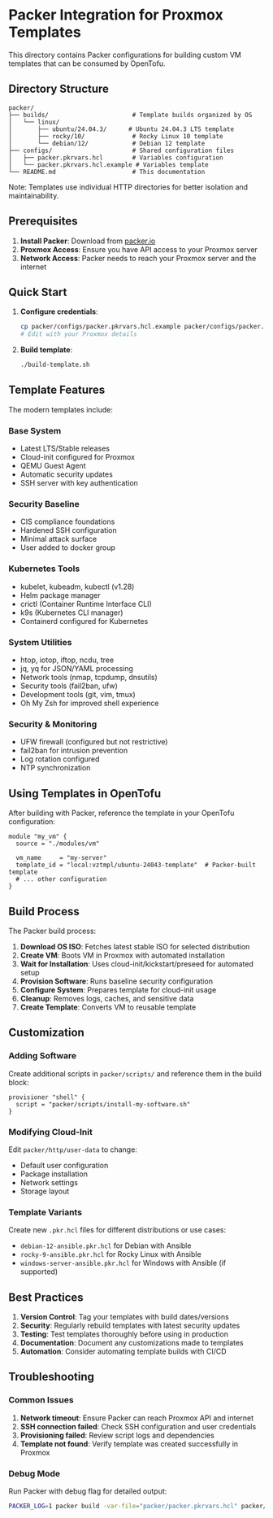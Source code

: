 # Packer Integration for Proxmox Templates

This directory contains Packer configurations for building custom VM templates that can be consumed by OpenTofu.

## Directory Structure

```
packer/
├── builds/                       # Template builds organized by OS
│   └── linux/
│       ├── ubuntu/24.04.3/      # Ubuntu 24.04.3 LTS template
│       ├── rocky/10/             # Rocky Linux 10 template
│       └── debian/12/            # Debian 12 template
├── configs/                      # Shared configuration files
│   ├── packer.pkrvars.hcl        # Variables configuration
│   └── packer.pkrvars.hcl.example # Variables template
└── README.md                     # This documentation
```

Note: Templates use individual HTTP directories for better isolation and maintainability.

## Prerequisites

1. **Install Packer**: Download from [packer.io](https://www.packer.io/downloads)
2. **Proxmox Access**: Ensure you have API access to your Proxmox server
3. **Network Access**: Packer needs to reach your Proxmox server and the internet

## Quick Start

1. **Configure credentials**:
   ```bash
   cp packer/configs/packer.pkrvars.hcl.example packer/configs/packer.pkrvars.hcl
   # Edit with your Proxmox details
   ```

2. **Build template**:
   ```bash
   ./build-template.sh
   ```

## Template Features

The modern templates include:

### Base System
- Latest LTS/Stable releases
- Cloud-init configured for Proxmox
- QEMU Guest Agent
- Automatic security updates
- SSH server with key authentication

### Security Baseline
- CIS compliance foundations
- Hardened SSH configuration
- Minimal attack surface
- User added to docker group

### Kubernetes Tools
- kubelet, kubeadm, kubectl (v1.28)
- Helm package manager
- crictl (Container Runtime Interface CLI)
- k9s (Kubernetes CLI manager)
- Containerd configured for Kubernetes

### System Utilities
- htop, iotop, iftop, ncdu, tree
- jq, yq for JSON/YAML processing
- Network tools (nmap, tcpdump, dnsutils)
- Security tools (fail2ban, ufw)
- Development tools (git, vim, tmux)
- Oh My Zsh for improved shell experience

### Security & Monitoring
- UFW firewall (configured but not restrictive)
- fail2ban for intrusion prevention
- Log rotation configured
- NTP synchronization

## Using Templates in OpenTofu

After building with Packer, reference the template in your OpenTofu configuration:

```hcl
module "my_vm" {
  source = "./modules/vm"
  
  vm_name     = "my-server"
  template_id = "local:vztmpl/ubuntu-24043-template"  # Packer-built template
  # ... other configuration
}
```

## Build Process

The Packer build process:

1. **Download OS ISO**: Fetches latest stable ISO for selected distribution
2. **Create VM**: Boots VM in Proxmox with automated installation
3. **Wait for Installation**: Uses cloud-init/kickstart/preseed for automated setup
4. **Provision Software**: Runs baseline security configuration
5. **Configure System**: Prepares template for cloud-init usage
6. **Cleanup**: Removes logs, caches, and sensitive data
7. **Create Template**: Converts VM to reusable template

## Customization

### Adding Software
Create additional scripts in `packer/scripts/` and reference them in the build block:

```hcl
provisioner "shell" {
  script = "packer/scripts/install-my-software.sh"
}
```

### Modifying Cloud-Init
Edit `packer/http/user-data` to change:
- Default user configuration
- Package installation
- Network settings
- Storage layout

### Template Variants
Create new `.pkr.hcl` files for different distributions or use cases:
- `debian-12-ansible.pkr.hcl` for Debian with Ansible
- `rocky-9-ansible.pkr.hcl` for Rocky Linux with Ansible
- `windows-server-ansible.pkr.hcl` for Windows with Ansible (if supported)

## Best Practices

1. **Version Control**: Tag your templates with build dates/versions
2. **Security**: Regularly rebuild templates with latest security updates
3. **Testing**: Test templates thoroughly before using in production
4. **Documentation**: Document any customizations made to templates
5. **Automation**: Consider automating template builds with CI/CD

## Troubleshooting

### Common Issues

1. **Network timeout**: Ensure Packer can reach Proxmox API and internet
2. **SSH connection failed**: Check SSH configuration and user credentials
3. **Provisioning failed**: Review script logs and dependencies
4. **Template not found**: Verify template was created successfully in Proxmox

### Debug Mode
Run Packer with debug flag for detailed output:
```bash
PACKER_LOG=1 packer build -var-file="packer/packer.pkrvars.hcl" packer/
```
